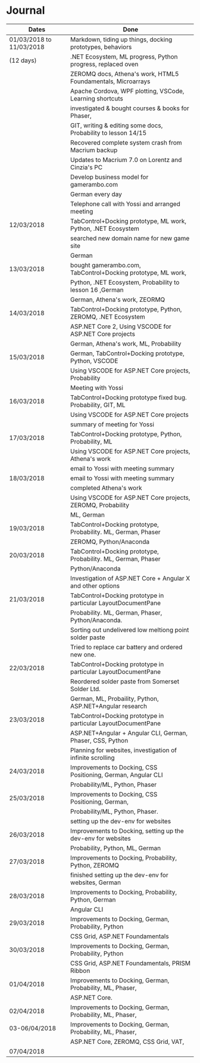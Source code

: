 # Journal

| Dates			            | Done			                                               |
| --------------------------|--------------------------------------------------------------|
| 01/03/2018 to  11/03/2018 | Markdown, tiding up things, docking prototypes, behaviors    |
| (12 days)                 | .NET Ecosystem, ML progress, Python progress, replaced oven  |
|                           | ZEROMQ docs, Athena's work, HTML5 Foundamentals, Microarrays |
|                           | Apache Cordova, WPF plotting, VSCode, Learning shortcuts     |
|                           | investigated & bought courses & books for Phaser,            |
|                           | GIT, writing & editing some docs, Probability to lesson 14/15|
|                           | Recovered complete system crash from Macrium backup          |
|                           | Updates to Macrium 7.0 on Lorentz and Cinzia's PC            |
|                           | Develop business model for gamerambo.com                     |
|                           | German every day                                             |
|                           | Telephone call with Yossi and arranged meeting               |
| 12/03/2018                | TabControl+Docking prototype, ML work, Python, .NET Ecosystem|
|                           | searched new domain name for new game site                   |
|                           | German                                                       |
| 13/03/2018                | bought gamerambo.com, TabControl+Docking prototype, ML work, |
|                           | Python, .NET Ecosystem, Probability to lesson 16 ,German     |
|                           | German, Athena's work, ZEORMQ                                |
| 14/03/2018                | TabControl+Docking prototype, Python, ZEROMQ, .NET Ecosystem |
|                           | ASP.NET Core 2, Using VSCODE for ASP.NET Core projects       |
|                           | German, Athena's work, ML, Probability                       |
| 15/03/2018                | German, TabControl+Docking prototype, Python, VSCODE         |
|                           | Using VSCODE for ASP.NET Core projects, Probability          |
|                           | Meeting with Yossi                                           |
| 16/03/2018                | TabControl+Docking prototype fixed bug. Probability, GIT, ML |
|                           | Using VSCODE for ASP.NET Core projects                       |
|                           | summary of meeting for Yossi                                 |
| 17/03/2018                | TabControl+Docking prototype, Python, Probability, ML        |
|                           | Using VSCODE for ASP.NET Core projects, Athena's work        |
|                           | email to Yossi with meeting summary                          |
| 18/03/2018                | email to Yossi with meeting summary                          |
|                           | completed Athena's work                                      |
|                           | Using VSCODE for ASP.NET Core projects, ZEROMQ, Probability  |
|                           | ML, German                                                   |
| 19/03/2018                | TabControl+Docking prototype, Probability. ML, German, Phaser|
|                           | ZEROMQ, Python/Anaconda                                      |
| 20/03/2018                | TabControl+Docking prototype, Probability. ML, German, Phaser|
|                           | Python/Anaconda                                              |
|                           | Investigation of ASP.NET Core + Angular X and other options  |
| 21/03/2018                | TabControl+Docking prototype in particular LayoutDocumentPane|
|                           | Probability. ML, German, Phaser, Python/Anaconda.            |
|                           | Sorting out undelivered low meltiong point solder paste      |
|                           | Tried to replace car battery and ordered new one.            |
| 22/03/2018                | TabControl+Docking prototype in particular LayoutDocumentPane|
|                           | Reordered solder paste from Somerset Solder Ltd.             |
|                           | German, ML, Probaility, Python, ASP.NET+Angular research     |
| 23/03/2018                | TabControl+Docking prototype in particular LayoutDocumentPane|
|                           | ASP.NET+Angular + Angular CLI, German, Phaser, CSS, Python   |
|                           | Planning for websites, investigation of infinite scrolling   |
| 24/03/2018                | Improvements to Docking, CSS Positioning, German, Angular CLI|
|                           | Probability/ML, Python, Phaser                               |
| 25/03/2018                | Improvements to Docking, CSS Positioning, German,            |
|                           | Probability/ML, Python, Phaser.                              |
|                           | setting up the dev-env for websites                          |
| 26/03/2018                | Improvements to Docking, setting up the dev-env for websites |
|                           | Probability, Python, ML, German                              |
| 27/03/2018                | Improvements to Docking, Probability, Python, ZEROMQ         |
|                           | finished setting up the dev-env for websites, German         |
| 28/03/2018                | Improvements to Docking, Probability, Python, German         |
|                           | Angular CLI                                                  |
| 29/03/2018                | Improvements to Docking, German, Probability, Python         |
|                           | CSS Grid, ASP.NET Foundamentals                              |
| 30/03/2018                | Improvements to Docking, German, Probability, Python         |
|                           | CSS Grid, ASP.NET Foundamentals, PRISM Ribbon                |
| 01/04/2018                | Improvements to Docking, German, Probability, ML, Phaser,    |
|                           | ASP.NET Core.                                                |
| 02/04/2018                | Improvements to Docking, German, Probability, ML, Phaser,    |
| 03-06/04/2018             | Improvements to Docking, German, Probability, ML, Phaser,    |
|                           | ASP.NET Core, ZEROMQ, CSS Grid, VAT,                         |
| 07/04/2018                ||
